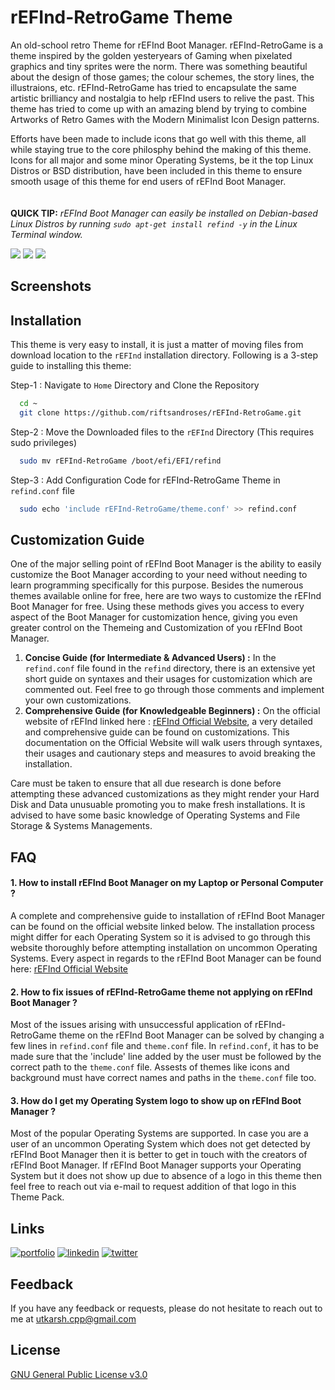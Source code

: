 # rEFInd-RetroGame Theme

An old-school retro Theme for rEFInd Boot Manager. rEFInd-RetroGame is a theme inspired by the golden yesteryears of Gaming when pixelated graphics and tiny sprites were the norm. There was something beautiful about the design of those games; the colour schemes, the story lines, the illustraions, etc. rEFInd-RetroGame has tried to encapsulate the same artistic brilliancy and nostalgia to help rEFInd users to relive the past. This theme has tried to come up with an amazing blend by trying to combine Artworks of Retro Games with the Modern Minimalist Icon Design patterns. 

Efforts have been made to include icons that go well with this theme, all while staying true to the core philosphy behind the making of this theme. Icons for all major and some minor Operating Systems, be it the top Linux Distros or BSD distribution, have been included in this theme to ensure smooth usage of this theme for end users of rEFInd Boot Manager.  
\
\
**QUICK TIP:**  *rEFInd Boot Manager can easily be installed on Debian-based Linux Distros by running `sudo apt-get install refind -y` in the Linux Terminal window.*

![](https://img.shields.io/github/repo-size/riftsandroses/rEFInd-RetroGame?style=for-the-badge)
![](https://img.shields.io/github/license/riftsandroses/rEFInd-RetroGame?style=for-the-badge)
![](https://img.shields.io/github/commit-activity/w/riftsandroses/rEFInd-RetroGame?style=for-the-badge)


## Screenshots


## Installation

This theme is very easy to install, it is just a matter of moving files from download location to the `rEFInd` installation directory. Following is a 3-step guide to installing this theme:

Step-1 : Navigate to `Home` Directory and Clone the Repository

```bash
  cd ~
  git clone https://github.com/riftsandroses/rEFInd-RetroGame.git
```

Step-2 : Move the Downloaded files to the `rEFInd` Directory (This requires sudo privileges)

```bash
  sudo mv rEFInd-RetroGame /boot/efi/EFI/refind
```

Step-3 : Add Configuration Code for rEFInd-RetroGame Theme in `refind.conf` file
```bash
  sudo echo 'include rEFInd-RetroGame/theme.conf' >> refind.conf
```


## Customization Guide

One of the major selling point of rEFInd Boot Manager is the ability to easily customize the Boot Manager according to your need without needing to learn programming specifically for this purpose. Besides the numerous themes available online for free, here are two ways to customize the rEFInd Boot Manager for free. Using these methods gives you access to every aspect of the Boot Manager for customization hence, giving you even greater control on the Themeing and Customization of you rEFInd Boot Manager.

1. **Concise Guide (for Intermediate & Advanced Users) :**
    In the `refind.conf` file found in the `refind` directory, there is an extensive yet short guide on syntaxes and their usages for customization which are commented out. Feel free to go through those comments and implement your own customizations.
2. **Comprehensive Guide (for Knowledgeable Beginners) :**
    On the official website of rEFInd linked here : [rEFInd Official Website](https://www.rodsbooks.com/refind/), a very detailed and comprehensive guide can be found on customizations. This documentation on the Official Website will walk users through syntaxes, their usages and cautionary steps and measures to avoid breaking the installation. 

Care must be taken to ensure that all due research is done before attempting these advanced customizations as they might render your Hard Disk and Data unusuable promoting you to make fresh installations. It is advised to have some basic knowledge of Operating Systems and File Storage & Systems Managements.


## FAQ

#### 1. How to install rEFInd Boot Manager on my Laptop or Personal Computer ?

A complete and comprehensive guide to installation of rEFInd Boot Manager can be found on the official website linked below. The installation process might differ for each Operating System so it is advised to go through this website thoroughly before attempting installation on uncommon Operating Systems. Every aspect in regards to the rEFInd Boot Manager can be found here: [rEFInd Official Website](https://www.rodsbooks.com/refind/)

#### 2. How to fix issues of rEFInd-RetroGame theme not applying on rEFInd Boot Manager ?

Most of the issues arising with unsuccessful application of rEFInd-RetroGame theme on the rEFInd Boot Manager can be solved by changing a few lines in `refind.conf` file and `theme.conf` file. In `refind.conf`, it has to be made sure that the 'include' line added by the user must be followed by the correct path to the `theme.conf` file. Assests of themes like icons and background must have correct names and paths in the `theme.conf` file too.

#### 3. How do I get my Operating System logo to show up on rEFInd Boot Manager ?

Most of the popular Operating Systems are supported. In case you are a user of an uncommon Operating System which does not get detected by rEFInd Boot Manager then it is better to get in touch with the creators of rEFInd Boot Manager. If rEFInd Boot Manager supports your Operating System but it does not show up due to absence of a logo in this theme then feel free to reach out via e-mail to request addition of that logo in this Theme Pack.


## Links
[![portfolio](https://img.shields.io/badge/my_portfolio-000?style=for-the-badge&logo=ko-fi&logoColor=white)](https://github.com/riftsandroses)
[![linkedin](https://img.shields.io/badge/linkedin-0A66C2?style=for-the-badge&logo=linkedin&logoColor=white)](https://www.linkedin.com/in/riftsandroses)
[![twitter](https://img.shields.io/badge/twitter-1DA1F2?style=for-the-badge&logo=twitter&logoColor=white)](https://twitter.com/riftsandroses)


## Feedback

If you have any feedback or requests, please do not hesitate to reach out to me at utkarsh.cpp@gmail.com


## License

[GNU General Public License v3.0](https://www.gnu.org/licenses/gpl-3.0.en.html)
